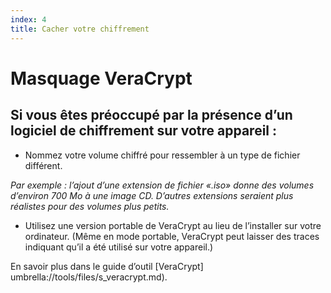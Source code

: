 ```yaml
---
index: 4
title: Cacher votre chiffrement
---
```

# Masquage VeraCrypt

## Si vous êtes préoccupé par la présence d’un logiciel de chiffrement sur votre appareil :

*   Nommez votre volume chiffré pour ressembler à un type de fichier différent.

*Par exemple : l’ajout d’une extension de fichier «.iso» donne des volumes d’environ 700 Mo à une image CD. D’autres extensions seraient plus réalistes pour des volumes plus petits.*

*   Utilisez une version portable de VeraCrypt au lieu de l’installer sur votre ordinateur. (Même en mode portable, VeraCrypt peut laisser des traces indiquant qu’il a été utilisé sur votre appareil.)

En savoir plus dans le guide d’outil [VeraCrypt] umbrella://tools/files/s_veracrypt.md).
